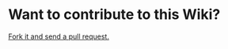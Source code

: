 # Want to contribute to this Wiki?

[Fork it and send a pull request.](https://github.com/TheSuperHackers/GeneralsWiki.git)
